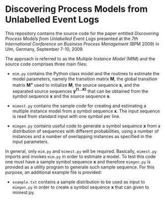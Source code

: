 # Discovering Process Models from Unlabelled Event Logs

This repository contains the source code for the paper entitled _Discovering Process Models from Unlabelled Event Logs_ presented at the _7th International Conference on Business Process Management_ (BPM 2009) in Ulm, Germany, September 7-10, 2009.

The approach is referred to as the _Multiple Instance Model_ (MIM) and the source code comprises three main files:

- `mim.py` contains the Python class model and the routines to estimate the model parameters, namely the transition matrix **M**, the global transition matrix **M<sup>+</sup>** used to initialize **M**, the source sequence **s**, and the separated source sequences **y<sup>(1…K)</sup>** that can be obtained from the symbol sequence **x** and the source sequence **s**.

- `mimest.py` contains the sample code for creating and estimating a multiple instance model from a symbol sequence **x**. The input sequence is read from standard input with one symbol per line.

- `mimgen.py` contains useful code to generate a symbol sequence **x** from a distribution of sequences with different probabilities, using a number of instances and a number of overlapping instances as specified in the input parameters.

In general, only `mim.py` and `mimest.py` will be required. Basically, `mimest.py` imports and invokes `mim.py` in order to estimate a model. To test this code one must have a sample symbol sequence **x** and therefore `mimgen.py` is provided as a utility program to generate such sample sequence. For this purpose, an additional example file is provided:

- `example.txt` contains a sample distribution to be used as input to `mimgen.py` in order to create a symbol sequence **x** that can given to mimest.py.

